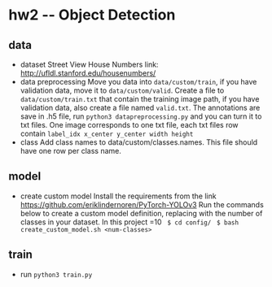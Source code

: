 # hw2 -- Object Detection
## data
- dataset
  Street View House Numbers
   link: http://ufldl.stanford.edu/housenumbers/
- data preprocessing
  Move you data into `data/custom/train`, if you have validation data, move it to `data/custom/valid`.
  Create a file to `data/custom/train.txt` that contain the training image path, if you have validation data, also create a file named `valid.txt`.
  The annotations are save in .h5 file, run `python3 datapreprocessing.py` and you can turn it to txt files.
  One image corresponds to one txt file, each txt files row contain `label_idx x_center y_center width height`
 - class
   Add class names to data/custom/classes.names. This file should have one row per class name.

## model
- create custom model
  Install the requirements from the link
  https://github.com/eriklindernoren/PyTorch-YOLOv3
  Run the commands below to create a custom model definition, replacing <num-classes> with the number of classes in your dataset. In this project <num-classes>=10
   ` $ cd config/`
   ` $ bash create_custom_model.sh <num-classes>`
   
 
## train
- run `python3 train.py` 
